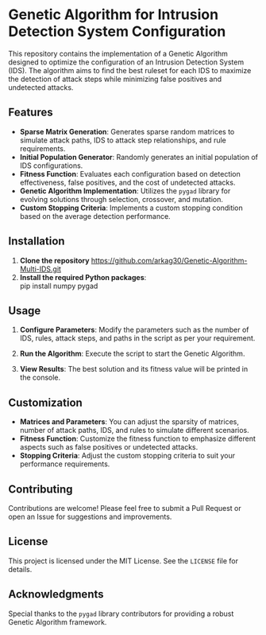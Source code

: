 # Genetic Algorithm for Intrusion Detection System Configuration

This repository contains the implementation of a Genetic Algorithm designed to optimize the configuration of an Intrusion Detection System (IDS). The algorithm aims to find the best ruleset for each IDS to maximize the detection of attack steps while minimizing false positives and undetected attacks.

## Features

- **Sparse Matrix Generation**: Generates sparse random matrices to simulate attack paths, IDS to attack step relationships, and rule requirements.
- **Initial Population Generator**: Randomly generates an initial population of IDS configurations.
- **Fitness Function**: Evaluates each configuration based on detection effectiveness, false positives, and the cost of undetected attacks.
- **Genetic Algorithm Implementation**: Utilizes the `pygad` library for evolving solutions through selection, crossover, and mutation.
- **Custom Stopping Criteria**: Implements a custom stopping condition based on the average detection performance.

## Installation

1. **Clone the repository**
https://github.com/arkag30/Genetic-Algorithm-Multi-IDS.git
2. **Install the required Python packages**:  
   pip install numpy pygad

## Usage

1. **Configure Parameters**: Modify the parameters such as the number of IDS, rules, attack steps, and paths in the script as per your requirement.

2. **Run the Algorithm**: Execute the script to start the Genetic Algorithm.  

3. **View Results**: The best solution and its fitness value will be printed in the console.

## Customization

- **Matrices and Parameters**: You can adjust the sparsity of matrices, number of attack paths, IDS, and rules to simulate different scenarios.
- **Fitness Function**: Customize the fitness function to emphasize different aspects such as false positives or undetected attacks.
- **Stopping Criteria**: Adjust the custom stopping criteria to suit your performance requirements.

## Contributing

Contributions are welcome! Please feel free to submit a Pull Request or open an Issue for suggestions and improvements.

## License

This project is licensed under the MIT License. See the `LICENSE` file for details.

## Acknowledgments

Special thanks to the `pygad` library contributors for providing a robust Genetic Algorithm framework.
